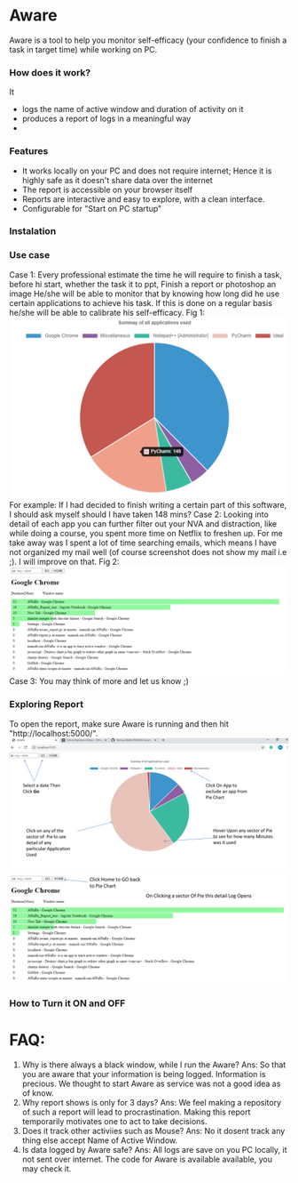 # Aware

Aware is a tool to help you monitor self-efficacy (your confidence to finish a task in target time) while working on PC.

### How does it work?
It 
  - logs the name of active window and duration of activity on it
  - produces a report of logs in a meaningful way
  - 
### Features

  - It works locally on your PC and does not require internet; Hence it is highly safe as it doesn't share data over the internet
  - The report is accessible on your browser itself
  - Reports are interactive and easy to explore, with a clean interface.
  - Configurable for "Start on PC startup"
  
### Instalation


### Use case

Case 1: Every professional estimate the time he will require to finish a task, before hi start, whether the task it to ppt, Finish a report or photoshop an image He/she will be able to monitor that by knowing how long did he use certain applications to achieve his task. If this is done on a regular basis he/she will be able to calibrate his self-efficacy. 
Fig 1:
<img src="Screenshot/App.png" width=600 >
For example: If I had decided to finish writing a certain part of this software, I should ask myself should I have taken 148 mins?
Case 2: Looking into detail of each app you can further filter out your NVA and distraction, like while doing a course, you spent more time on Netflix to freshen up. For me take away was I spent a lot of time searching emails, which means I have not organized my mail well (of course screenshot does not show my mail i.e ;). I will improve on that.
Fig 2:
<img src="Screenshot/Sub-app.png" width=600 >
Case 3: You may think of more and let us know ;)
### Exploring Report
To open the report, make sure Aware is running  and then hit "http://localhost:5000/". 
<img src="Screenshot/Exploring_apps.png" width=600 >
<img src="Screenshot/Exploring_Subapps.png" width=600 >
### How to Turn it ON and OFF
# FAQ:
1. Why is there always a black window, while I run the Aware?
Ans: So that you are aware that your information is being logged. Information is precious. We thought to start Aware as service was not a good idea as of know.
2. Why report shows is only for 3 days?
Ans: We feel making a repository of such a report will lead to procrastination. Making this report temporarily motivates one to act to take decisions.
3. Does it track other activiies such as Mouse?
Ans: No it dosent track any thing else accept Name of Active Window.
4. Is data logged by Aware safe?
Ans: All logs are save on you PC locally, it not sent over internet. The code for Aware is available available, you may check it.



